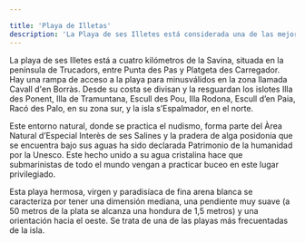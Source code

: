 ```yaml
---

title: 'Playa de Illetas'
description: 'La Playa de ses Illetes está considerada una de las mejores playas del mundo debido a sus cristalinas aguas turquesas y su fina arena.'
---
```


La playa de ses Illetes está a cuatro kilómetros de la Savina, situada en la península de Trucadors, entre Punta des Pas y Platgeta des Carregador. Hay una rampa de acceso a la playa para minusválidos en la zona llamada Cavall d'en Borràs. Desde su costa se divisan y la resguardan los islotes Illa des Ponent, Illa de Tramuntana, Escull des Pou, Illa Rodona, Escull d’en Paia, Racó des Palo, en su zona sur, y la isla s’Espalmador, en el norte.

Este entorno natural, donde se practica el nudismo, forma parte del Àrea Natural d’Especial Interès de ses Salines y la pradera de alga posidonia que se encuentra bajo sus aguas ha sido declarada Patrimonio de la humanidad por la Unesco. Este hecho unido a su agua cristalina hace que submarinistas de todo el mundo vengan a practicar buceo en este lugar privilegiado. 

Esta playa hermosa, virgen y paradisíaca de fina arena blanca se caracteriza por tener una dimensión mediana, una pendiente muy suave (a 50 metros de la plata se alcanza una hondura de 1,5 metros) y una orientación hacia el oeste. Se trata de una de las playas más frecuentadas de la isla.